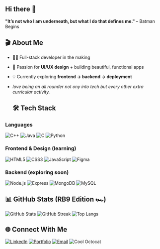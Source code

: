 

## Hi there 👋
**"It’s not who I am underneath, but what I do that defines me."** – Batman Begins  

## 🎬 About Me
- 👨‍💻 Full-stack developer in the making  
- 🎨 Passion for **UI/UX design** + building beautiful, functional apps  
- 💡 Currently exploring **frontend → backend → deployment**
- _love being an all rounder not ony into tech but every other extra curricular activity._

  ## 🛠️ Tech Stack

### Languages
![C++](https://img.shields.io/badge/C++-00599C?style=for-the-badge&logo=c%2b%2b&logoColor=white)
![Java](https://img.shields.io/badge/Java-ED8B00?style=for-the-badge&logo=openjdk&logoColor=white)
![C](https://img.shields.io/badge/C-00599C?style=for-the-badge&logo=c&logoColor=white)
![Python](https://img.shields.io/badge/Python-3776AB?style=for-the-badge&logo=python&logoColor=white)

### Frontend & Design (learning)
![HTML5](https://img.shields.io/badge/HTML5-E34F26?style=for-the-badge&logo=html5&logoColor=white)
![CSS3](https://img.shields.io/badge/CSS3-1572B6?style=for-the-badge&logo=css3&logoColor=white)
![JavaScript](https://img.shields.io/badge/JavaScript-F7DF1E?style=for-the-badge&logo=javascript&logoColor=black)
![Figma](https://img.shields.io/badge/Figma-F24E1E?style=for-the-badge&logo=figma&logoColor=white)

### Backend (exploring soon)
![Node.js](https://img.shields.io/badge/Node.js-339933?style=for-the-badge&logo=nodedotjs&logoColor=white)
![Express](https://img.shields.io/badge/Express.js-000000?style=for-the-badge&logo=express&logoColor=white)
![MongoDB](https://img.shields.io/badge/MongoDB-47A248?style=for-the-badge&logo=mongodb&logoColor=white)
![MySQL](https://img.shields.io/badge/MySQL-4479A1?style=for-the-badge&logo=mysql&logoColor=white)

## 📊 GitHub Stats (RB9 Edition 🏎️)
![GitHub Stats](https://github-readme-stats.vercel.app/api?username=lalitya31&show_icons=true&title_color=FFCC00&icon_color=DC0000&text_color=FFFFFF&bg_color=1E2A78)
![GitHub Streak](https://streak-stats.demolab.com?user=lalitya31&theme=dark&background=1E2A78&ring=DC0000&fire=FFCC00&currStreakLabel=FFFFFF)
![Top Langs](https://github-readme-stats.vercel.app/api/top-langs/?username=lalitya31&layout=compact&title_color=FFCC00&text_color=FFFFFF&bg_color=1E2A78)


## 🌐 Connect With Me
[![LinkedIn](https://img.shields.io/badge/LinkedIn-0A66C2?style=for-the-badge&logo=linkedin&logoColor=white)](https://www.linkedin.com/in/lalitya-dodla-078aa5367/)
[![Portfolio](https://img.shields.io/badge/Portfolio-000000?style=for-the-badge&logo=vercel&logoColor=white)](https://www.behance.net/lalityadodla1)
[![Email](https://img.shields.io/badge/Email-D14836?style=for-the-badge&logo=gmail&logoColor=white)](mailto:lalityadodla@gmail.com)
![Cool Octocat](https://octodex.github.com/images/daftpunktocat-thomas.gif)
